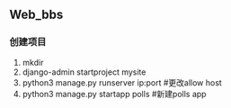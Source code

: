 
## Web_bbs
### 创建项目
1. mkdir
2. django-admin startproject mysite 
3. python3 manage.py runserver ip:port #更改allow host
4. python3 manage.py startapp polls #新建polls app
